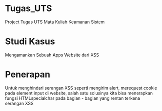 # Tugas_UTS
Project Tugas UTS Mata Kuliah Keamanan Sistem

# Studi Kasus
Mengamankan Sebuah Apps Website dari XSS

# Penerapan
Untuk menghindari serangan XSS seperti mengirim alert, merequest cookie pada element input di website, salah satu solusinya kita bisa menerapkan fungsi HTMLspecialchar pada bagian - bagian yang rentan terkena serangan XSS
